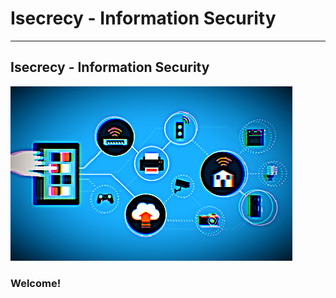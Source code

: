 # Isecrecy - Information Security

***

## Isecrecy - Information Security

![](<.gitbook/assets/systemsecurity copy (1).png>)

### Welcome!
